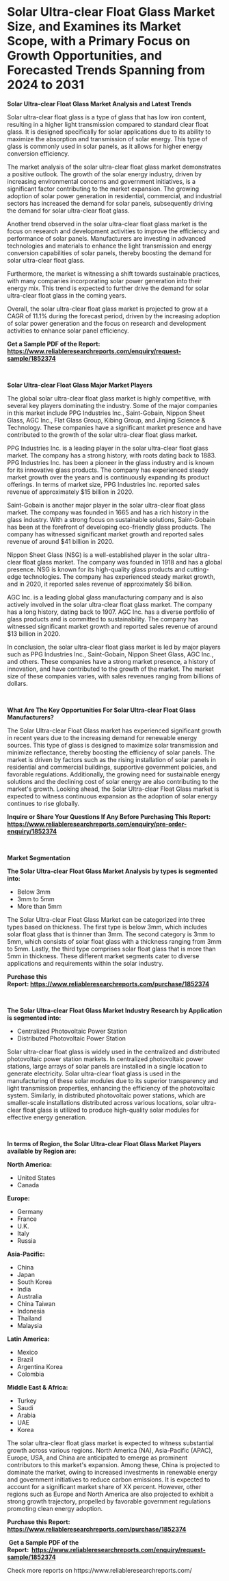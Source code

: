 <p><h1>Solar Ultra-clear Float Glass Market Size, and Examines its Market Scope, with a Primary Focus on Growth Opportunities, and Forecasted Trends Spanning from 2024 to 2031</h1></p><p><strong>Solar Ultra-clear Float Glass Market Analysis and Latest Trends</strong></p>
<p><p>Solar ultra-clear float glass is a type of glass that has low iron content, resulting in a higher light transmission compared to standard clear float glass. It is designed specifically for solar applications due to its ability to maximize the absorption and transmission of solar energy. This type of glass is commonly used in solar panels, as it allows for higher energy conversion efficiency.</p><p>The market analysis of the solar ultra-clear float glass market demonstrates a positive outlook. The growth of the solar energy industry, driven by increasing environmental concerns and government initiatives, is a significant factor contributing to the market expansion. The growing adoption of solar power generation in residential, commercial, and industrial sectors has increased the demand for solar panels, subsequently driving the demand for solar ultra-clear float glass.</p><p>Another trend observed in the solar ultra-clear float glass market is the focus on research and development activities to improve the efficiency and performance of solar panels. Manufacturers are investing in advanced technologies and materials to enhance the light transmission and energy conversion capabilities of solar panels, thereby boosting the demand for solar ultra-clear float glass.</p><p>Furthermore, the market is witnessing a shift towards sustainable practices, with many companies incorporating solar power generation into their energy mix. This trend is expected to further drive the demand for solar ultra-clear float glass in the coming years.</p><p>Overall, the solar ultra-clear float glass market is projected to grow at a CAGR of 11.1% during the forecast period, driven by the increasing adoption of solar power generation and the focus on research and development activities to enhance solar panel efficiency.</p></p>
<p><strong>Get a Sample PDF of the Report:&nbsp; <a href="https://www.reliableresearchreports.com/enquiry/request-sample/1852374">https://www.reliableresearchreports.com/enquiry/request-sample/1852374</a></strong></p>
<p>&nbsp;</p>
<p><strong>Solar Ultra-clear Float Glass Major Market Players</strong></p>
<p><p>The global solar ultra-clear float glass market is highly competitive, with several key players dominating the industry. Some of the major companies in this market include PPG Industries Inc., Saint-Gobain, Nippon Sheet Glass, AGC Inc., Flat Glass Group, Kibing Group, and Jinjing Science & Technology. These companies have a significant market presence and have contributed to the growth of the solar ultra-clear float glass market.</p><p>PPG Industries Inc. is a leading player in the solar ultra-clear float glass market. The company has a strong history, with roots dating back to 1883. PPG Industries Inc. has been a pioneer in the glass industry and is known for its innovative glass products. The company has experienced steady market growth over the years and is continuously expanding its product offerings. In terms of market size, PPG Industries Inc. reported sales revenue of approximately $15 billion in 2020.</p><p>Saint-Gobain is another major player in the solar ultra-clear float glass market. The company was founded in 1665 and has a rich history in the glass industry. With a strong focus on sustainable solutions, Saint-Gobain has been at the forefront of developing eco-friendly glass products. The company has witnessed significant market growth and reported sales revenue of around $41 billion in 2020.</p><p>Nippon Sheet Glass (NSG) is a well-established player in the solar ultra-clear float glass market. The company was founded in 1918 and has a global presence. NSG is known for its high-quality glass products and cutting-edge technologies. The company has experienced steady market growth, and in 2020, it reported sales revenue of approximately $6 billion.</p><p>AGC Inc. is a leading global glass manufacturing company and is also actively involved in the solar ultra-clear float glass market. The company has a long history, dating back to 1907. AGC Inc. has a diverse portfolio of glass products and is committed to sustainability. The company has witnessed significant market growth and reported sales revenue of around $13 billion in 2020.</p><p>In conclusion, the solar ultra-clear float glass market is led by major players such as PPG Industries Inc., Saint-Gobain, Nippon Sheet Glass, AGC Inc., and others. These companies have a strong market presence, a history of innovation, and have contributed to the growth of the market. The market size of these companies varies, with sales revenues ranging from billions of dollars.</p></p>
<p>&nbsp;</p>
<p><strong>What Are The Key Opportunities For Solar Ultra-clear Float Glass Manufacturers?</strong></p>
<p><p>The Solar Ultra-clear Float Glass market has experienced significant growth in recent years due to the increasing demand for renewable energy sources. This type of glass is designed to maximize solar transmission and minimize reflectance, thereby boosting the efficiency of solar panels. The market is driven by factors such as the rising installation of solar panels in residential and commercial buildings, supportive government policies, and favorable regulations. Additionally, the growing need for sustainable energy solutions and the declining cost of solar energy are also contributing to the market's growth. Looking ahead, the Solar Ultra-clear Float Glass market is expected to witness continuous expansion as the adoption of solar energy continues to rise globally.</p></p>
<p><strong>Inquire or Share Your Questions If Any Before Purchasing This Report: <a href="https://www.reliableresearchreports.com/enquiry/pre-order-enquiry/1852374">https://www.reliableresearchreports.com/enquiry/pre-order-enquiry/1852374</a></strong></p>
<p>&nbsp;</p>
<p><strong>Market Segmentation</strong></p>
<p><strong>The Solar Ultra-clear Float Glass Market Analysis by types is segmented into:</strong></p>
<p><ul><li>Below 3mm</li><li>3mm to 5mm</li><li>More than 5mm</li></ul></p>
<p><p>The Solar Ultra-clear Float Glass Market can be categorized into three types based on thickness. The first type is below 3mm, which includes solar float glass that is thinner than 3mm. The second category is 3mm to 5mm, which consists of solar float glass with a thickness ranging from 3mm to 5mm. Lastly, the third type comprises solar float glass that is more than 5mm in thickness. These different market segments cater to diverse applications and requirements within the solar industry.</p></p>
<p><strong>Purchase this Report:&nbsp;<a href="https://www.reliableresearchreports.com/purchase/1852374">https://www.reliableresearchreports.com/purchase/1852374</a></strong></p>
<p>&nbsp;</p>
<p><strong>The Solar Ultra-clear Float Glass Market Industry Research by Application is segmented into:</strong></p>
<p><ul><li>Centralized Photovoltaic Power Station</li><li>Distributed Photovoltaic Power Station</li></ul></p>
<p><p>Solar ultra-clear float glass is widely used in the centralized and distributed photovoltaic power station markets. In centralized photovoltaic power stations, large arrays of solar panels are installed in a single location to generate electricity. Solar ultra-clear float glass is used in the manufacturing of these solar modules due to its superior transparency and light transmission properties, enhancing the efficiency of the photovoltaic system. Similarly, in distributed photovoltaic power stations, which are smaller-scale installations distributed across various locations, solar ultra-clear float glass is utilized to produce high-quality solar modules for effective energy generation.</p></p>
<p>&nbsp;</p>
<p><strong>In terms of Region, the Solar Ultra-clear Float Glass Market Players available by Region are:</strong></p>
<p>
    <p> <strong> North America: </strong>
        <ul>
            <li>United States</li>
            <li>Canada</li>
        </ul>
        </p> 
    <p> <strong> Europe: </strong>
        <ul>
            <li>Germany</li>
            <li>France</li>
            <li>U.K.</li>
            <li>Italy</li>
            <li>Russia</li>
        </ul>
        </p> 
    <p> <strong> Asia-Pacific: </strong>
        <ul>
            <li>China</li>
            <li>Japan</li>
            <li>South Korea</li>
            <li>India</li>
            <li>Australia</li>
            <li>China Taiwan</li>
            <li>Indonesia</li>
            <li>Thailand</li>
            <li>Malaysia</li>
        </ul>
        </p> 
    <p> <strong> Latin America: </strong>
        <ul>
            <li>Mexico</li>
            <li>Brazil</li>
            <li>Argentina Korea</li>
            <li>Colombia</li>
        </ul>
        </p> 
    <p> <strong> Middle East & Africa: </strong>
        <ul>
            <li>Turkey</li>
            <li>Saudi</li>
            <li>Arabia</li>
            <li>UAE</li>
            <li>Korea</li>
        </ul>
    </p>
    </p>
<p><p>The solar ultra-clear float glass market is expected to witness substantial growth across various regions. North America (NA), Asia-Pacific (APAC), Europe, USA, and China are anticipated to emerge as prominent contributors to this market's expansion. Among these, China is projected to dominate the market, owing to increased investments in renewable energy and government initiatives to reduce carbon emissions. It is expected to account for a significant market share of XX percent. However, other regions such as Europe and North America are also projected to exhibit a strong growth trajectory, propelled by favorable government regulations promoting clean energy adoption.</p></p>
<p><strong>Purchase this Report: <a href="https://www.reliableresearchreports.com/purchase/1852374">https://www.reliableresearchreports.com/purchase/1852374</a></strong></p>
<p>&nbsp;<strong>Get a Sample PDF of the Report:&nbsp;&nbsp;<a href="https://www.reliableresearchreports.com/enquiry/request-sample/1852374">https://www.reliableresearchreports.com/enquiry/request-sample/1852374</a></strong></p>
<p><strong></strong></p>
<p>Check more reports on https://www.reliableresearchreports.com/</p>